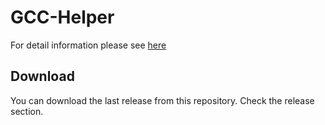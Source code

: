 # GCC-Helper

For detail information please see [here](GCC-Helper/README.md)

## Download

You can download the last release from this repository. Check the release section.

